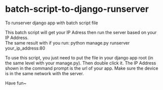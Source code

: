 # batch-script-to-django-runserver
To runserver django app with batch script file

This batch script will get your IP Adress then run the server based on your IP Address.
<br>The same result with if you run: python manage.py runserver your_ip_address:80

To use this script, you just need to put the file in your django app root (in the same level with your manage.py). Then double click it. 
The IP Address shown in the command prompt is the url of your app. Make sure the device is in the same network with the server.

Have fun~
